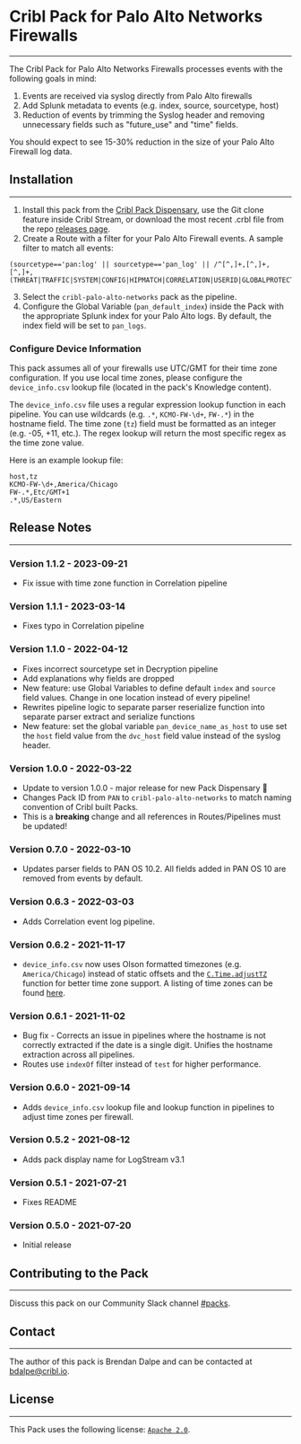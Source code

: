 # Cribl Pack for Palo Alto Networks Firewalls
----

The Cribl Pack for Palo Alto Networks Firewalls processes events with the following goals in mind:
1. Events are received via syslog directly from Palo Alto firewalls
1. Add Splunk metadata to events (e.g. index, source, sourcetype, host)
2. Reduction of events by trimming the Syslog header and removing unnecessary fields such as "future_use" and "time" fields.

You should expect to see 15-30% reduction in the size of your Palo Alto Firewall log data.

## Installation
---
1. Install this pack from the [Cribl Pack Dispensary](https://packs.cribl.io), use the Git clone feature inside Cribl Stream, or download the most recent .crbl file from the repo [releases page](https://github.com/criblpacks/cribl-palo-alto-networks/releases).
2. Create a Route with a filter for your Palo Alto Firewall events. A sample filter to match all events:
```
(sourcetype=='pan:log' || sourcetype=='pan_log' || /^[^,]+,[^,]+,[^,]+,(THREAT|TRAFFIC|SYSTEM|CONFIG|HIPMATCH|CORRELATION|USERID|GLOBALPROTECT),/.test(_raw))
```
3. Select the `cribl-palo-alto-networks` pack as the pipeline.
4. Configure the Global Variable (`pan_default_index`) inside the Pack with the appropriate Splunk index for your Palo Alto logs. By default, the index field will be set to `pan_logs`.

### Configure Device Information
This pack assumes all of your firewalls use UTC/GMT for their time zone configuration. If you use local time zones, please configure the `device_info.csv` lookup file (located in the pack's Knowledge content).

The `device_info.csv` file uses a regular expression lookup function in each pipeline. You can use wildcards (e.g. `.*`, `KCMO-FW-\d+`, `FW-.*`) in the hostname field. The time zone (`tz`) field must be formatted as an integer (e.g. -05, +11, etc.). The regex lookup will return the most specific regex as the time zone value.

Here is an example lookup file:
```
host,tz
KCMO-FW-\d+,America/Chicago
FW-.*,Etc/GMT+1
.*,US/Eastern
```

## Release Notes
---
### Version 1.1.2 - 2023-09-21
* Fix issue with time zone function in Correlation pipeline

### Version 1.1.1 - 2023-03-14
* Fixes typo in Correlation pipeline

### Version 1.1.0 - 2022-04-12
* Fixes incorrect sourcetype set in Decryption pipeline
* Add explanations why fields are dropped
* New feature: use Global Variables to define default `index` and `source` field values. Change in one location instead of every pipeline!
* Rewrites pipeline logic to separate parser reserialize function into separate parser extract and serialize functions
* New feature: set the global variable `pan_device_name_as_host` to use set the `host` field value from the `dvc_host` field value instead of the syslog header.

### Version 1.0.0 - 2022-03-22
* Update to version 1.0.0 - major release for new Pack Dispensary 🎉
* Changes Pack ID from `PAN` to `cribl-palo-alto-networks` to match naming convention of Cribl built Packs.
* This is a **breaking** change and all references in Routes/Pipelines must be updated!

### Version 0.7.0 - 2022-03-10
* Updates parser fields to PAN OS 10.2. All fields added in PAN OS 10 are removed from events by default.

### Version 0.6.3 - 2022-03-03
* Adds Correlation event log pipeline.

### Version 0.6.2 - 2021-11-17
* `device_info.csv` now uses Olson formatted timezones (e.g. `America/Chicago`) instead of static offsets and the [`C.Time.adjustTZ`](https://docs.cribl.io/logstream/cribl-reference/#time) function for better time zone support. A listing of time zones can be found [here](https://en.wikipedia.org/wiki/List_of_tz_database_time_zones#List).

### Version 0.6.1 - 2021-11-02
* Bug fix - Corrects an issue in pipelines where the hostname is not correctly extracted if the date is a single digit. Unifies the hostname extraction across all pipelines.
* Routes use `indexOf` filter instead of `test` for higher performance. 

### Version 0.6.0 - 2021-09-14
* Adds `device_info.csv` lookup file and lookup function in pipelines to adjust time zones per firewall.

### Version 0.5.2 - 2021-08-12
* Adds pack display name for LogStream v3.1

### Version 0.5.1 - 2021-07-21
* Fixes README

### Version 0.5.0 - 2021-07-20
* Initial release


## Contributing to the Pack
---
Discuss this pack on our Community Slack channel [#packs](https://cribl-community.slack.com/archives/C021UP7ETM3).

## Contact
---
The author of this pack is Brendan Dalpe and can be contacted at <bdalpe@cribl.io>.

## License
---
This Pack uses the following license: [`Apache 2.0`](https://github.com/criblpacks/cribl-palo-alto-networks/blob/master/LICENSE).
